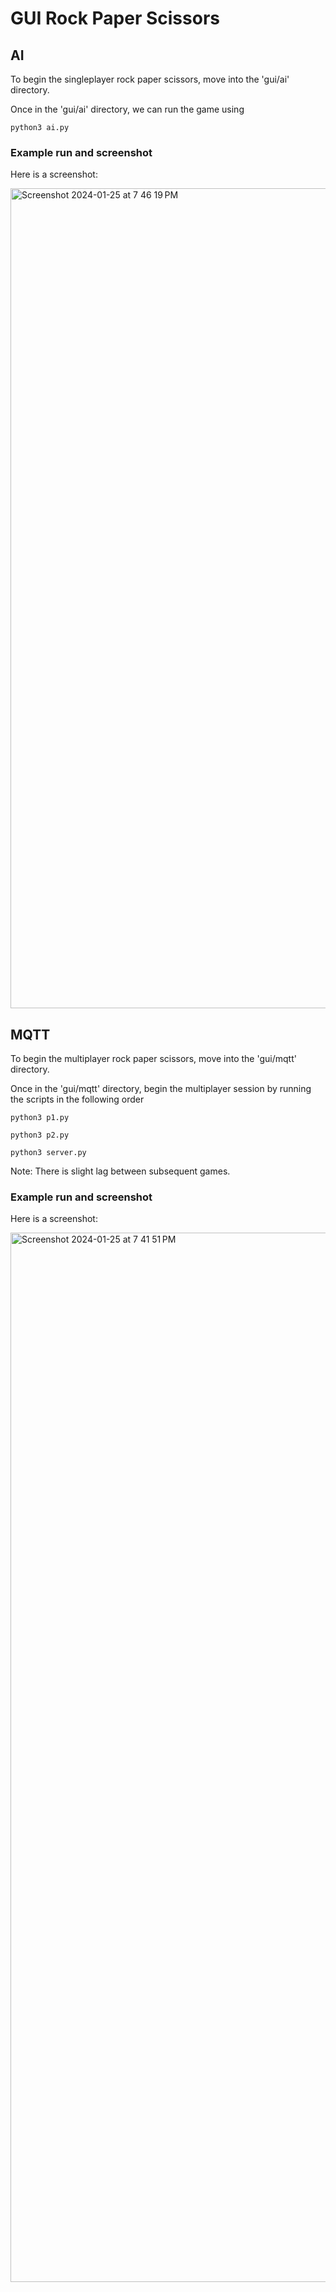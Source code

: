 # GUI Rock Paper Scissors
## AI
To begin the singleplayer rock paper scissors, move into the 'gui/ai' directory.

Once in the 'gui/ai' directory, we can run the game using

```python3 ai.py```

### Example run and screenshot

Here is a screenshot:

<img width="1312" alt="Screenshot 2024-01-25 at 7 46 19 PM" src="https://github.com/krishhshah/180DA-WarmUp/assets/95327144/5e3a429e-698f-44cc-a220-f58befd00e8f">

## MQTT
To begin the multiplayer rock paper scissors, move into the 'gui/mqtt' directory.

Once in the 'gui/mqtt' directory, begin the multiplayer session by running the scripts in the following order

```python3 p1.py```

```python3 p2.py```

```python3 server.py```

Note: There is slight lag between subsequent games.

### Example run and screenshot

Here is a screenshot:

<img width="1679" alt="Screenshot 2024-01-25 at 7 41 51 PM" src="https://github.com/krishhshah/180DA-WarmUp/assets/95327144/ab97c2bb-6216-4870-b16e-46f1dacb5e20">
